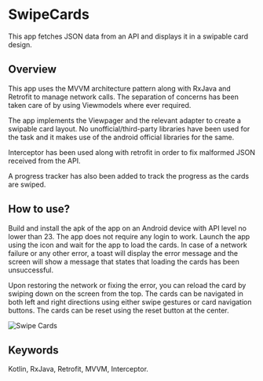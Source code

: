 # SwipeCards
This app fetches JSON data from an API and displays it in a swipable card design.

## Overview

This app uses the MVVM architecture pattern along with RxJava and Retrofit to manage network calls. The separation of concerns has been taken care of by using Viewmodels where ever required.

The app implements the Viewpager and the relevant adapter to create a swipable card layout. No unofficial/third-party libraries have been used for the task and it makes use of the android official libraries for the same.

Interceptor has been used along with retrofit in order to fix malformed JSON received from the API.

A progress tracker has also been added to track the progress as the cards are swiped.

## How to use? 

Build and install the apk of the app on an Android device with API level no lower than 23. The app does not require any login to work. Launch the app using the icon and wait for the app to load the cards. In case of a network failure or any other error, a toast will display the error message and the screen will show a message that states that loading the cards has been unsuccessful.

Upon restoring the network or fixing the error, you can reload the card by swiping down on the screen from the top. The cards can be navigated in both left and right directions using either swipe gestures or card navigation buttons. The cards can be reset using the reset button at the center.

![Swipe Cards](https://user-images.githubusercontent.com/21195870/87877572-c0189700-c9fc-11ea-972d-a39c70502aba.jpg)


## Keywords

Kotlin, RxJava, Retrofit, MVVM, Interceptor.
